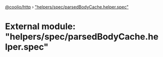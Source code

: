 [@coolio/http](../README.md) › ["helpers/spec/parsedBodyCache.helper.spec"](_helpers_spec_parsedbodycache_helper_spec_.md)

# External module: "helpers/spec/parsedBodyCache.helper.spec"


